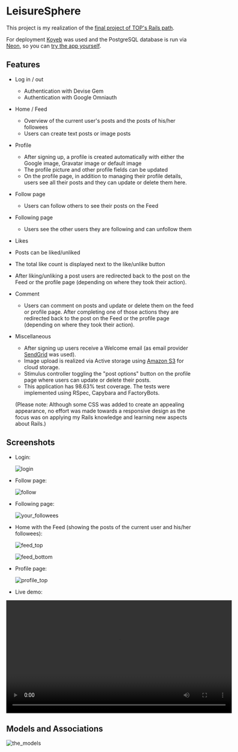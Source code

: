 # LeisureSphere

This project is my realization of the [final project of TOP's Rails path](https://www.theodinproject.com/lessons/ruby-on-rails-rails-final-project).

For deployment [Koyeb](https://www.koyeb.com/) was used and the PostgreSQL database is run via [Neon](https://www.youtube.com/redirect?event=video_description&redir_token=QUFFLUhqbDdMNk5EOWY2NDEtZ09sN21URDRGLTdXLTdQQXxBQ3Jtc0trdENiMnNYaWd4cXV2TzA1OHNIdlBpVGFCSjFfVDRueWNSQVJFeXUyUmhaM2RlWTdLbUF5Q0ctSmRpaE1XR3V3OTRHU0hGTkJ0aENWTDNSc3B1ZjJEcUpzT0o5NUpjNEFDa05EenZOXzIwMmVhLTJhTQ&q=https%3A%2F%2Fneon.tech%2F&v=X_R5kTjz-dE), so you can [try the app yourself](https://leisuresphere-19144872.koyeb.app/).

## Features
 - Log in / out
   - Authentication with Devise Gem
   - Authentication with Google Omniauth
 - Home / Feed
   - Overview of the current user's posts and the posts of his/her followees
   - Users can create text posts or image posts
 - Profile
   - After signing up, a profile is created automatically with either the Google image, Gravatar image or default image
   - The profile picture and other profile fields can be updated
   - On the profile page, in addition to managing their profile details, users see all their posts and they can update or delete them here.
 - Follow page
   - Users can follow others to see their posts on the Feed
 - Following page
   - Users see the other users they are following and can unfollow them
 - Likes
  - Posts can be liked/unliked
  - The total like count is displayed next to the like/unlike button
  - After liking/unliking a post users are redirected back to the post on the Feed or the profile page (depending on where they took their action).
 - Comment
   - Users can comment on posts and update or delete them on the feed or profile page.
     After completing one of those actions they are redirected back to the post on the Feed or the profile page (depending on where they took their action).

- Miscellaneous
  - After signing up users receive a Welcome email (as email provider [SendGrid](https://sendgrid.com/en-us) was used).
  - Image upload is realized via Active storage using [Amazon S3](https://aws.amazon.com/s3) for cloud storage.
  - Stimulus controller toggling the "post options" button on the profile page where users can update or delete their posts.
  - This application has 98.63% test coverage. The tests were implemented using RSpec, Capybara and FactoryBots.
 
  (Please note: Although some CSS was added to create an appealing appearance, no effort was made towards a responsive design as the focus was on applying my Rails knowledge and learning new aspects about Rails.)
  
## Screenshots
- Login:

  ![login](https://github.com/user-attachments/assets/2f745254-c657-42a6-a978-5bceb1cc9d76)

- Follow page:

  ![follow](https://github.com/user-attachments/assets/fe945a00-d716-4fec-addc-e378c030c0c1)

- Following page:

  ![your_followees](https://github.com/user-attachments/assets/0b3ebbb4-3cb7-47c9-8c63-cef0e7cf5317)


- Home with the Feed (showing the posts of the current user and his/her followees):

  ![feed_top](https://github.com/user-attachments/assets/74a3fce2-ce2b-4b87-9cc4-d6df10bdd47a)

  ![feed_bottom](https://github.com/user-attachments/assets/5f73c2de-81b8-438b-b3b1-d721bb13a25a)

- Profile page:
  
  ![profile_top](https://github.com/user-attachments/assets/97eebeb6-ffc3-44e9-9b95-d7a5371af018)

- Live demo:
  
<video width="600" controls autoplay>
 <source src="https://github.com/user-attachments/assets/c35baed0-b623-40f0-8d2f-a43c6c74e1cd" type="video/mp4">
</video>


  ## Models and Associations

  ![the_models](https://github.com/user-attachments/assets/2b87d1cc-a276-4dfe-93da-cc69a5f585e8)
